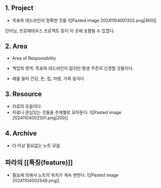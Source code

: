 ## 1. Project
- 목표와 데드라인이 정확한 것들
![[Pasted image 20241104001302.png|400]]

단러닝, 프로메테우스 프로젝트 등이 이 곳에 포함될 수 있겠다.
## 2. Area
- Area of Responsibility
- 책임의 영역: 목표와 데드라인이 없지만 평생 꾸준히 신경할 것들이다.

- 예를 들어 건강, 돈, 집, 차량, 가족 등이다

## 3. Resource
- 자료의 모음이다.
- 자료나 관심있는 것들을 주제별로 모아둔다.
![[Pasted image 20241104002501.png|200]]

## 4. Archive
- 더 이상 필요없는 노트 모음


## 파라의 [[특징(feature)]]
- 필요에 의해서 노트의 위치가 계속 변한다.
![[Pasted image 20241104002549.png]]
